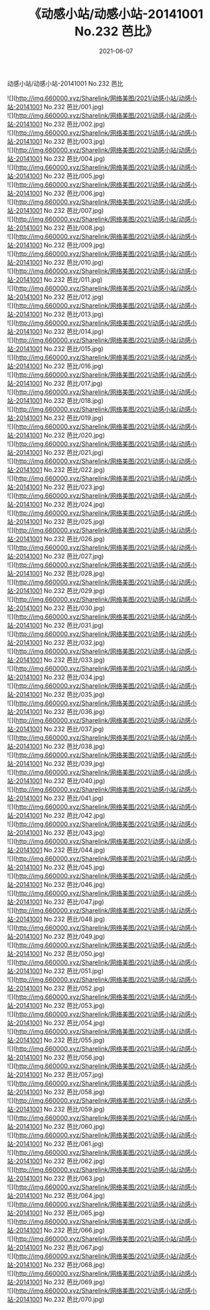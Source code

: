 ﻿---
layout: post
title:  《动感小站/动感小站-20141001 No.232 芭比》
date:   2021-06-07
img: http://img.660000.xyz/Sharelink/网络美图/2021/动感小站/动感小站-20141001 No.232 芭比/000.jpg
categories: [美女, 清纯, 唯美]
---

动感小站/动感小站-20141001 No.232 芭比

 ![](http://img.660000.xyz/Sharelink/网络美图/2021/动感小站/动感小站-20141001 No.232 芭比/001.jpg) <br>![](http://img.660000.xyz/Sharelink/网络美图/2021/动感小站/动感小站-20141001 No.232 芭比/002.jpg) <br>![](http://img.660000.xyz/Sharelink/网络美图/2021/动感小站/动感小站-20141001 No.232 芭比/003.jpg) <br>![](http://img.660000.xyz/Sharelink/网络美图/2021/动感小站/动感小站-20141001 No.232 芭比/004.jpg) <br>![](http://img.660000.xyz/Sharelink/网络美图/2021/动感小站/动感小站-20141001 No.232 芭比/005.jpg) <br>![](http://img.660000.xyz/Sharelink/网络美图/2021/动感小站/动感小站-20141001 No.232 芭比/006.jpg) <br>![](http://img.660000.xyz/Sharelink/网络美图/2021/动感小站/动感小站-20141001 No.232 芭比/007.jpg) <br>![](http://img.660000.xyz/Sharelink/网络美图/2021/动感小站/动感小站-20141001 No.232 芭比/008.jpg) <br>![](http://img.660000.xyz/Sharelink/网络美图/2021/动感小站/动感小站-20141001 No.232 芭比/009.jpg) <br>![](http://img.660000.xyz/Sharelink/网络美图/2021/动感小站/动感小站-20141001 No.232 芭比/010.jpg) <br>![](http://img.660000.xyz/Sharelink/网络美图/2021/动感小站/动感小站-20141001 No.232 芭比/011.jpg) <br>![](http://img.660000.xyz/Sharelink/网络美图/2021/动感小站/动感小站-20141001 No.232 芭比/012.jpg) <br>![](http://img.660000.xyz/Sharelink/网络美图/2021/动感小站/动感小站-20141001 No.232 芭比/013.jpg) <br>![](http://img.660000.xyz/Sharelink/网络美图/2021/动感小站/动感小站-20141001 No.232 芭比/014.jpg) <br>![](http://img.660000.xyz/Sharelink/网络美图/2021/动感小站/动感小站-20141001 No.232 芭比/015.jpg) <br>![](http://img.660000.xyz/Sharelink/网络美图/2021/动感小站/动感小站-20141001 No.232 芭比/016.jpg) <br>![](http://img.660000.xyz/Sharelink/网络美图/2021/动感小站/动感小站-20141001 No.232 芭比/017.jpg) <br>![](http://img.660000.xyz/Sharelink/网络美图/2021/动感小站/动感小站-20141001 No.232 芭比/018.jpg) <br>![](http://img.660000.xyz/Sharelink/网络美图/2021/动感小站/动感小站-20141001 No.232 芭比/019.jpg) <br>![](http://img.660000.xyz/Sharelink/网络美图/2021/动感小站/动感小站-20141001 No.232 芭比/020.jpg) <br>![](http://img.660000.xyz/Sharelink/网络美图/2021/动感小站/动感小站-20141001 No.232 芭比/021.jpg) <br>![](http://img.660000.xyz/Sharelink/网络美图/2021/动感小站/动感小站-20141001 No.232 芭比/022.jpg) <br>![](http://img.660000.xyz/Sharelink/网络美图/2021/动感小站/动感小站-20141001 No.232 芭比/023.jpg) <br>![](http://img.660000.xyz/Sharelink/网络美图/2021/动感小站/动感小站-20141001 No.232 芭比/024.jpg) <br>![](http://img.660000.xyz/Sharelink/网络美图/2021/动感小站/动感小站-20141001 No.232 芭比/025.jpg) <br>![](http://img.660000.xyz/Sharelink/网络美图/2021/动感小站/动感小站-20141001 No.232 芭比/026.jpg) <br>![](http://img.660000.xyz/Sharelink/网络美图/2021/动感小站/动感小站-20141001 No.232 芭比/027.jpg) <br>![](http://img.660000.xyz/Sharelink/网络美图/2021/动感小站/动感小站-20141001 No.232 芭比/028.jpg) <br>![](http://img.660000.xyz/Sharelink/网络美图/2021/动感小站/动感小站-20141001 No.232 芭比/029.jpg) <br>![](http://img.660000.xyz/Sharelink/网络美图/2021/动感小站/动感小站-20141001 No.232 芭比/030.jpg) <br>![](http://img.660000.xyz/Sharelink/网络美图/2021/动感小站/动感小站-20141001 No.232 芭比/031.jpg) <br>![](http://img.660000.xyz/Sharelink/网络美图/2021/动感小站/动感小站-20141001 No.232 芭比/032.jpg) <br>![](http://img.660000.xyz/Sharelink/网络美图/2021/动感小站/动感小站-20141001 No.232 芭比/033.jpg) <br>![](http://img.660000.xyz/Sharelink/网络美图/2021/动感小站/动感小站-20141001 No.232 芭比/034.jpg) <br>![](http://img.660000.xyz/Sharelink/网络美图/2021/动感小站/动感小站-20141001 No.232 芭比/035.jpg) <br>![](http://img.660000.xyz/Sharelink/网络美图/2021/动感小站/动感小站-20141001 No.232 芭比/036.jpg) <br>![](http://img.660000.xyz/Sharelink/网络美图/2021/动感小站/动感小站-20141001 No.232 芭比/037.jpg) <br>![](http://img.660000.xyz/Sharelink/网络美图/2021/动感小站/动感小站-20141001 No.232 芭比/038.jpg) <br>![](http://img.660000.xyz/Sharelink/网络美图/2021/动感小站/动感小站-20141001 No.232 芭比/039.jpg) <br>![](http://img.660000.xyz/Sharelink/网络美图/2021/动感小站/动感小站-20141001 No.232 芭比/040.jpg) <br>![](http://img.660000.xyz/Sharelink/网络美图/2021/动感小站/动感小站-20141001 No.232 芭比/041.jpg) <br>![](http://img.660000.xyz/Sharelink/网络美图/2021/动感小站/动感小站-20141001 No.232 芭比/042.jpg) <br>![](http://img.660000.xyz/Sharelink/网络美图/2021/动感小站/动感小站-20141001 No.232 芭比/043.jpg) <br>![](http://img.660000.xyz/Sharelink/网络美图/2021/动感小站/动感小站-20141001 No.232 芭比/044.jpg) <br>![](http://img.660000.xyz/Sharelink/网络美图/2021/动感小站/动感小站-20141001 No.232 芭比/045.jpg) <br>![](http://img.660000.xyz/Sharelink/网络美图/2021/动感小站/动感小站-20141001 No.232 芭比/046.jpg) <br>![](http://img.660000.xyz/Sharelink/网络美图/2021/动感小站/动感小站-20141001 No.232 芭比/047.jpg) <br>![](http://img.660000.xyz/Sharelink/网络美图/2021/动感小站/动感小站-20141001 No.232 芭比/048.jpg) <br>![](http://img.660000.xyz/Sharelink/网络美图/2021/动感小站/动感小站-20141001 No.232 芭比/049.jpg) <br>![](http://img.660000.xyz/Sharelink/网络美图/2021/动感小站/动感小站-20141001 No.232 芭比/050.jpg) <br>![](http://img.660000.xyz/Sharelink/网络美图/2021/动感小站/动感小站-20141001 No.232 芭比/051.jpg) <br>![](http://img.660000.xyz/Sharelink/网络美图/2021/动感小站/动感小站-20141001 No.232 芭比/052.jpg) <br>![](http://img.660000.xyz/Sharelink/网络美图/2021/动感小站/动感小站-20141001 No.232 芭比/053.jpg) <br>![](http://img.660000.xyz/Sharelink/网络美图/2021/动感小站/动感小站-20141001 No.232 芭比/054.jpg) <br>![](http://img.660000.xyz/Sharelink/网络美图/2021/动感小站/动感小站-20141001 No.232 芭比/055.jpg) <br>![](http://img.660000.xyz/Sharelink/网络美图/2021/动感小站/动感小站-20141001 No.232 芭比/056.jpg) <br>![](http://img.660000.xyz/Sharelink/网络美图/2021/动感小站/动感小站-20141001 No.232 芭比/057.jpg) <br>![](http://img.660000.xyz/Sharelink/网络美图/2021/动感小站/动感小站-20141001 No.232 芭比/058.jpg) <br>![](http://img.660000.xyz/Sharelink/网络美图/2021/动感小站/动感小站-20141001 No.232 芭比/059.jpg) <br>![](http://img.660000.xyz/Sharelink/网络美图/2021/动感小站/动感小站-20141001 No.232 芭比/060.jpg) <br>![](http://img.660000.xyz/Sharelink/网络美图/2021/动感小站/动感小站-20141001 No.232 芭比/061.jpg) <br>![](http://img.660000.xyz/Sharelink/网络美图/2021/动感小站/动感小站-20141001 No.232 芭比/062.jpg) <br>![](http://img.660000.xyz/Sharelink/网络美图/2021/动感小站/动感小站-20141001 No.232 芭比/063.jpg) <br>![](http://img.660000.xyz/Sharelink/网络美图/2021/动感小站/动感小站-20141001 No.232 芭比/064.jpg) <br>![](http://img.660000.xyz/Sharelink/网络美图/2021/动感小站/动感小站-20141001 No.232 芭比/065.jpg) <br>![](http://img.660000.xyz/Sharelink/网络美图/2021/动感小站/动感小站-20141001 No.232 芭比/066.jpg) <br>![](http://img.660000.xyz/Sharelink/网络美图/2021/动感小站/动感小站-20141001 No.232 芭比/067.jpg) <br>![](http://img.660000.xyz/Sharelink/网络美图/2021/动感小站/动感小站-20141001 No.232 芭比/068.jpg) <br>![](http://img.660000.xyz/Sharelink/网络美图/2021/动感小站/动感小站-20141001 No.232 芭比/069.jpg) <br>![](http://img.660000.xyz/Sharelink/网络美图/2021/动感小站/动感小站-20141001 No.232 芭比/070.jpg) <br>